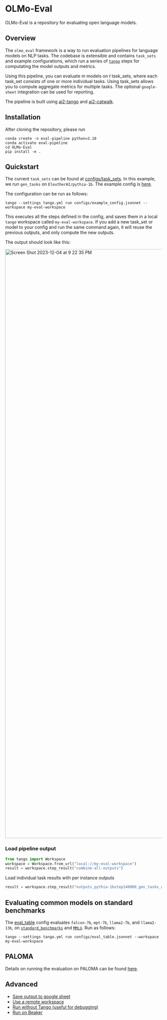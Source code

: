 
# OLMo-Eval

OLMo-Eval is a repository for evaluating open language models. 


## Overview

The `olmo_eval` framework is a way to run evaluation pipelines for language models on NLP tasks. 
The codebase is extensible and contains `task_sets` and example configurations, which run a series
of [`tango`](https://github.com/allenai/tango) steps for computating the model outputs and metrics.


Using this pipeline, you can evaluate _m_ models on _t_ task_sets, where each task_set consists of one or more individual tasks.
Using task_sets allows you to compute aggregate metrics for multiple tasks. The optional `google-sheet` integration can be used
for reporting.

The pipeline is built using [ai2-tango](https://github.com/allenai/tango) and [ai2-catwalk](https://github.com/allenai/catwalk).

## Installation


After cloning the repository, please run

```commandline
conda create -n eval-pipeline python=3.10
conda activate eval-pipeline
cd OLMo-Eval
pip install -e .
```


## Quickstart

The current `task_sets` can be found at [configs/task_sets](configs/task_sets). In this example, we run `gen_tasks` on `EleutherAI/pythia-1b`. The example config is [here](configs/example_config.jsonnet).

The configuration can be run as follows:

```commandline
tango --settings tango.yml run configs/example_config.jsonnet --workspace my-eval-workspace
```

This executes all the steps defined in the config, and saves them in a local `tango` workspace called `my-eval-workspace`. If you add a new task_set or model to your config and run the same command again, it will reuse the previous outputs, and only compute the new outputs.

The output should look like this:

<img width="1886" alt="Screen Shot 2023-12-04 at 9 22 35 PM" src="https://github.com/allenai/ai2-llm-eval/assets/6500683/14a74e61-75d8-470c-8bde-12e35c38c44a">

### Load pipeline output

```python
from tango import Workspace
workspace = Workspace.from_url("local://my-eval-workspace")
result = workspace.step_result("combine-all-outputs")
```

Load individual task results with per instance outputs

```python
result = workspace.step_result("outputs_pythia-1bstep140000_gen_tasks_drop")
```


## Evaluating common models on standard benchmarks

The [eval_table](configs/eval_table.jsonnet) config evaluates `falcon-7b`, `mpt-7b`, `llama2-7b`, and `llama2-13b`, on [`standard_benchmarks`](configs/task_sets/standard_benchmarks.libsonnet) and [`MMLU`](configs/task_sets/mmlu_tasks.libsonnet). Run as follows:


```commandline
tango --settings tango.yml run configs/eval_table.jsonnet --workspace my-eval-workspace
```


## PALOMA

Details on running the evaluation on PALOMA can be found [here](paloma/README.md).


## Advanced

* [Save output to google sheet](ADVANCED.md#save-output-to-google-sheet)
* [Use a remote workspace](ADVANCED.md#use-a-remote-workspace)
* [Run without Tango (useful for debugging)](ADVANCED.md#run-without-tango)
* [Run on Beaker](BEAKER.md)


